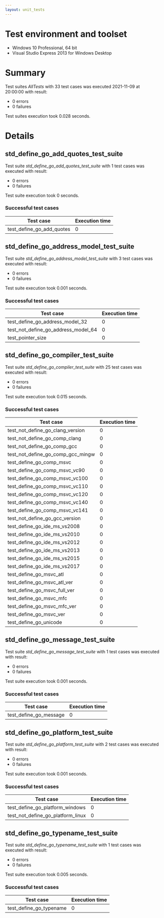 ```yaml
---
layout: unit_tests
---
```


# Test environment and toolset 

* Windows 10 Professional, 64 bit
* Visual Studio Express 2013 for Windows Desktop

# Summary

Test suites *AllTests* with 33 test cases was executed 2021-11-09 at 20:00:00 with result:

* 0 errors
* 0 failures

Test suites execution took 0.028 seconds.

# Details

## std_define_go_add_quotes_test_suite

Test suite *std_define_go_add_quotes_test_suite* with 1 test cases was executed with result:

* 0 errors
* 0 failures

Test suite execution took 0 seconds.

### Successful test cases

Test case|Execution time
-|-
test_define_go_add_quotes | 0

## std_define_go_address_model_test_suite

Test suite *std_define_go_address_model_test_suite* with 3 test cases was executed with result:

* 0 errors
* 0 failures

Test suite execution took 0.001 seconds.

### Successful test cases

Test case|Execution time
-|-
test_define_go_address_model_32 | 0
test_not_define_go_address_model_64 | 0
test_pointer_size | 0

## std_define_go_compiler_test_suite

Test suite *std_define_go_compiler_test_suite* with 25 test cases was executed with result:

* 0 errors
* 0 failures

Test suite execution took 0.015 seconds.

### Successful test cases

Test case|Execution time
-|-
test_not_define_go_clang_version | 0
test_not_define_go_comp_clang | 0
test_not_define_go_comp_gcc | 0
test_not_define_go_comp_gcc_mingw | 0
test_define_go_comp_msvc | 0
test_define_go_comp_msvc_vc90 | 0
test_define_go_comp_msvc_vc100 | 0
test_define_go_comp_msvc_vc110 | 0
test_define_go_comp_msvc_vc120 | 0
test_define_go_comp_msvc_vc140 | 0
test_define_go_comp_msvc_vc141 | 0
test_not_define_go_gcc_version | 0
test_define_go_ide_ms_vs2008 | 0
test_define_go_ide_ms_vs2010 | 0
test_define_go_ide_ms_vs2012 | 0
test_define_go_ide_ms_vs2013 | 0
test_define_go_ide_ms_vs2015 | 0
test_define_go_ide_ms_vs2017 | 0
test_define_go_msvc_atl | 0
test_define_go_msvc_atl_ver | 0
test_define_go_msvc_full_ver | 0
test_define_go_msvc_mfc | 0
test_define_go_msvc_mfc_ver | 0
test_define_go_msvc_ver | 0
test_define_go_unicode | 0

## std_define_go_message_test_suite

Test suite *std_define_go_message_test_suite* with 1 test cases was executed with result:

* 0 errors
* 0 failures

Test suite execution took 0.001 seconds.

### Successful test cases

Test case|Execution time
-|-
test_define_go_message | 0

## std_define_go_platform_test_suite

Test suite *std_define_go_platform_test_suite* with 2 test cases was executed with result:

* 0 errors
* 0 failures

Test suite execution took 0.001 seconds.

### Successful test cases

Test case|Execution time
-|-
test_define_go_platform_windows | 0
test_not_define_go_platform_linux | 0

## std_define_go_typename_test_suite

Test suite *std_define_go_typename_test_suite* with 1 test cases was executed with result:

* 0 errors
* 0 failures

Test suite execution took 0.005 seconds.

### Successful test cases

Test case|Execution time
-|-
test_define_go_typename | 0
